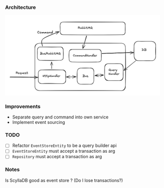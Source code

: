 ### Architecture

![](./docs/architecture.png)


### Improvements
- Separate query and command into own service
- Implement event sourcing

### TODO
- [ ] Refactor `EventStoreEntity` to be a query builder api
- [ ] `EventStoreEntity` must accept a transaction as arg
- [ ] `Repository` must accept a transaction as arg

### Notes
Is ScyllaDB good as event store ? (Do I lose transactions?)
